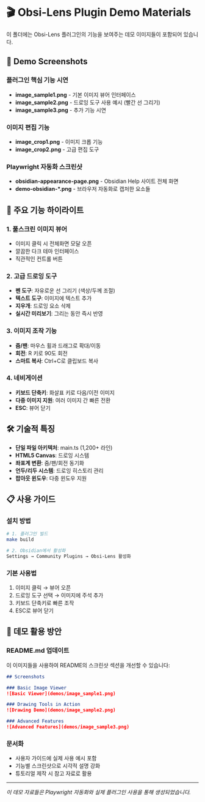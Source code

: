# 🎬 Obsi-Lens Plugin Demo Materials

이 폴더에는 Obsi-Lens 플러그인의 기능을 보여주는 데모 이미지들이 포함되어 있습니다.

## 📸 Demo Screenshots

### 플러그인 핵심 기능 시연
- **image_sample1.png** - 기본 이미지 뷰어 인터페이스
- **image_sample2.png** - 드로잉 도구 사용 예시 (빨간 선 그리기)
- **image_sample3.png** - 추가 기능 시연

### 이미지 편집 기능 
- **image_crop1.png** - 이미지 크롭 기능
- **image_crop2.png** - 고급 편집 도구

### Playwright 자동화 스크린샷
- **obsidian-appearance-page.png** - Obsidian Help 사이트 전체 화면
- **demo-obsidian-*.png** - 브라우저 자동화로 캡처한 요소들

## 🎯 주요 기능 하이라이트

### 1. 풀스크린 이미지 뷰어
- 이미지 클릭 시 전체화면 모달 오픈
- 깔끔한 다크 테마 인터페이스
- 직관적인 컨트롤 버튼

### 2. 고급 드로잉 도구
- **펜 도구**: 자유로운 선 그리기 (색상/두께 조절)
- **텍스트 도구**: 이미지에 텍스트 추가
- **지우개**: 드로잉 요소 삭제
- **실시간 미리보기**: 그리는 동안 즉시 반영

### 3. 이미지 조작 기능
- **줌/팬**: 마우스 휠과 드래그로 확대/이동
- **회전**: R 키로 90도 회전
- **스마트 복사**: Ctrl+C로 클립보드 복사

### 4. 네비게이션
- **키보드 단축키**: 화살표 키로 다음/이전 이미지
- **다중 이미지 지원**: 여러 이미지 간 빠른 전환
- **ESC**: 뷰어 닫기

## 🛠️ 기술적 특징

- **단일 파일 아키텍처**: main.ts (1,200+ 라인)
- **HTML5 Canvas**: 드로잉 시스템
- **좌표계 변환**: 줌/팬/회전 동기화
- **언두/리두 시스템**: 드로잉 히스토리 관리
- **팝아웃 윈도우**: 다중 윈도우 지원

## 📋 사용 가이드

### 설치 방법
```bash
# 1. 플러그인 빌드
make build

# 2. Obsidian에서 활성화
Settings → Community Plugins → Obsi-Lens 활성화
```

### 기본 사용법
1. 이미지 클릭 → 뷰어 오픈
2. 드로잉 도구 선택 → 이미지에 주석 추가
3. 키보드 단축키로 빠른 조작
4. ESC로 뷰어 닫기

## 🎨 데모 활용 방안

### README.md 업데이트
이 이미지들을 사용하여 README의 스크린샷 섹션을 개선할 수 있습니다:

```markdown
## Screenshots

### Basic Image Viewer
![Basic Viewer](demos/image_sample1.png)

### Drawing Tools in Action  
![Drawing Demo](demos/image_sample2.png)

### Advanced Features
![Advanced Features](demos/image_sample3.png)
```

### 문서화
- 사용자 가이드에 실제 사용 예시 포함
- 기능별 스크린샷으로 시각적 설명 강화
- 튜토리얼 제작 시 참고 자료로 활용

---

*이 데모 자료들은 Playwright 자동화와 실제 플러그인 사용을 통해 생성되었습니다.*